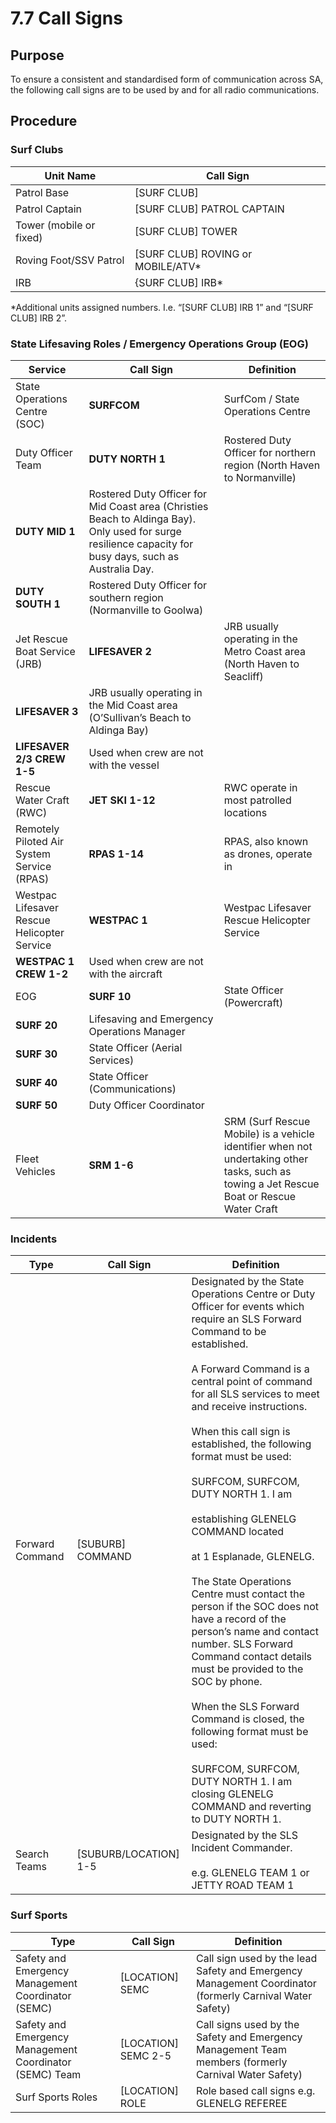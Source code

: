 # 7.7 Call Signs

## Purpose

To ensure a consistent and standardised form of communication across SA, the following call signs are to be used by and for all radio communications.

## Procedure

### Surf Clubs

| **Unit Name** | **Call Sign** |
| --- | --- |
| Patrol Base | \[SURF CLUB\] |
| Patrol Captain | \[SURF CLUB\] PATROL CAPTAIN |
| Tower (mobile or fixed) | \[SURF CLUB\] TOWER |
| Roving Foot/SSV Patrol | \[SURF CLUB\] ROVING or MOBILE/ATV\* |
| IRB | {SURF CLUB\] IRB\* |

\*Additional units assigned numbers. I.e. “\[SURF CLUB\] IRB 1” and “\[SURF CLUB\] IRB 2”.

### State Lifesaving Roles / Emergency Operations Group (EOG)

| **Service** | **Call Sign** | **Definition** |
| --- | --- | --- |
| State Operations Centre (SOC) | **SURFCOM** | SurfCom / State Operations Centre |
| Duty Officer Team | **DUTY NORTH 1** | Rostered Duty Officer for northern region (North Haven to Normanville) |
| **DUTY MID 1** | Rostered Duty Officer for Mid Coast area (Christies Beach to Aldinga Bay). Only used for surge resilience capacity for busy days, such as Australia Day. |
| **DUTY SOUTH 1** | Rostered Duty Officer for southern region (Normanville to Goolwa) |
| Jet Rescue Boat Service (JRB) | **LIFESAVER 2** | JRB usually operating in the Metro Coast area (North Haven to Seacliff) |
| **LIFESAVER 3** | JRB usually operating in the Mid Coast area (O’Sullivan’s Beach to Aldinga Bay) |
| **LIFESAVER 2/3 CREW 1-5** | Used when crew are not with the vessel |
| Rescue Water Craft (RWC) | **JET SKI 1-12** | RWC operate in most patrolled locations |
| Remotely Piloted Air System Service (RPAS) | **RPAS 1-14** | RPAS, also known as drones, operate in |
| Westpac Lifesaver Rescue Helicopter Service | **WESTPAC 1** | Westpac Lifesaver Rescue Helicopter Service |
| **WESTPAC 1 CREW 1-2** | Used when crew are not with the aircraft |
| EOG | **SURF 10** | State Officer (Powercraft) |
| **SURF 20** | Lifesaving and Emergency Operations Manager |
| **SURF 30** | State Officer (Aerial Services) |
| **SURF 40** | State Officer (Communications) |
| **SURF 50** | Duty Officer Coordinator |
| Fleet Vehicles | **SRM 1-6** | SRM (Surf Rescue Mobile) is a vehicle identifier when not undertaking other tasks, such as towing a Jet Rescue Boat or Rescue Water Craft |

### Incidents

| **Type** | **Call Sign** | **Definition** |
| --- | --- | --- |
| Forward Command | \[SUBURB\] COMMAND | Designated by the State Operations Centre or Duty Officer for events which require an SLS Forward Command to be established.<br><br>A Forward Command is a central point of command for all SLS services to meet and receive instructions.<br><br>When this call sign is established, the following format must be used:<br><br>SURFCOM, SURFCOM, DUTY NORTH 1. I am<br><br>establishing GLENELG COMMAND located<br><br>at 1 Esplanade, GLENELG.<br><br>The State Operations Centre must contact the person if the SOC does not have a record of the person’s name and contact number. SLS Forward Command contact details must be provided to the SOC by phone.<br><br>When the SLS Forward Command is closed, the following format must be used:<br><br>SURFCOM, SURFCOM, DUTY NORTH 1. I am closing GLENELG COMMAND and reverting to DUTY NORTH 1. |
| Search Teams | \[SUBURB/LOCATION\] 1-5 | Designated by the SLS Incident Commander.<br><br>e.g. GLENELG TEAM 1 or JETTY ROAD TEAM 1 |

### Surf Sports

| **Type** | **Call Sign** | **Definition** |
| --- | --- | --- |
| Safety and Emergency Management Coordinator (SEMC) | \[LOCATION\] SEMC | Call sign used by the lead Safety and Emergency Management Coordinator (formerly Carnival Water Safety) |
| Safety and Emergency Management Coordinator (SEMC) Team | \[LOCATION\] SEMC 2-5 | Call signs used by the Safety and Emergency Management Team members (formerly Carnival Water Safety) |
| Surf Sports Roles | \[LOCATION\] ROLE | Role based call signs e.g. GLENELG REFEREE |